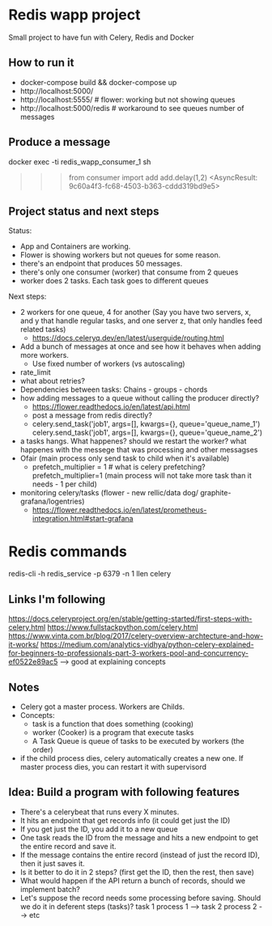 # Redis wapp project

Small project to have fun with Celery, Redis and Docker

## How to run it
- docker-compose build && docker-compose up
- http://localhost:5000/
- http://localhost:5555/  # flower: working but not showing queues
- http://localhost:5000/redis  # workaround to see queues number of messages

## Produce a message
docker exec -ti redis_wapp_consumer_1 sh
>>> from consumer import add
>>> add.delay(1,2)
<AsyncResult: 9c60a4f3-fc68-4503-b363-cddd319bd9e5>


## Project status and next steps

Status:
- App and Containers are working.
- Flower is showing workers but not queues for some reason.
- there's an endpoint that produces 50 messages.
- there's only one consumer (worker) that consume from 2 queues
- worker does 2 tasks. Each task goes to different queues

Next steps:
- 2 workers for one queue, 4 for another (Say you have two servers, x, and y that handle regular tasks, and one server z, that only handles feed related tasks)
  * https://docs.celeryq.dev/en/latest/userguide/routing.html
- Add a bunch of messages at once and see how it behaves when adding more workers.
  * Use fixed number of workers (vs autoscaling)
- rate_limit
- what about retries?
- Dependencies between tasks: Chains - groups - chords
- how adding messages to a queue without calling the producer directly?
    * https://flower.readthedocs.io/en/latest/api.html
    * post a message from redis directly?
    * celery.send_task('job1', args=[], kwargs={}, queue='queue_name_1')
      celery.send_task('job1', args=[], kwargs={}, queue='queue_name_2')
- a tasks hangs. What happenes? should we restart the worker? what happenes with the messege that was processing and other messagses
- Ofair (main process only send task to child when it's available)
  - prefetch_multiplier = 1   # what is celery prefetching?
    prefetch_multiplier=1 (main process will not take more task than it needs - 1 per child)
- monitoring celery/tasks (flower - new rellic/data dog/ graphite-grafana/logentries)
  * https://flower.readthedocs.io/en/latest/prometheus-integration.html#start-grafana







# Redis commands
redis-cli -h redis_service -p 6379 -n 1 llen celery


## Links I'm following
https://docs.celeryproject.org/en/stable/getting-started/first-steps-with-celery.html
https://www.fullstackpython.com/celery.html
https://www.vinta.com.br/blog/2017/celery-overview-archtecture-and-how-it-works/
https://medium.com/analytics-vidhya/python-celery-explained-for-beginners-to-professionals-part-3-workers-pool-and-concurrency-ef0522e89ac5  --> good at explaining concepts


## Notes
* Celery got a master process. Workers are Childs.
* Concepts:
  - task is a function that does something (cooking)
  - worker (Cooker) is a program that execute tasks
  - A Task Queue is queue of tasks to be executed by workers (the order)
* if the child process dies, celery automatically creates a new one. If master process dies, you can restart it with supervisord


## Idea: Build a program with following features
  - There's a celerybeat that runs every X minutes.
  - It hits an endpoint that get records info (it could get just the ID)
  - If you get just the ID, you add it to a new queue
  - One task reads the ID from the message and hits a new endpoint to get the entire record and save it.
  - If the message contains the entire record (instead of just the record ID), then it just saves it.
  - Is it better to do it in 2 steps? (first get the ID, then the rest, then save)
  - What would happen if the API return a bunch of records, should we implement batch?
  - Let's suppose the record needs some processing before saving. Should we do it in deferent steps (tasks)? task 1 process 1 --> task 2 process 2 --> etc
